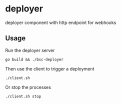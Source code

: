 # deployer

deployer component with http endpoint for webhooks


## Usage 

Run the deployer server
```
go build && ./bsc-deployer
```

Then use the client to trigger a deployment
```
./client.sh
```

Or stop the processes
```
./client.sh stop
```